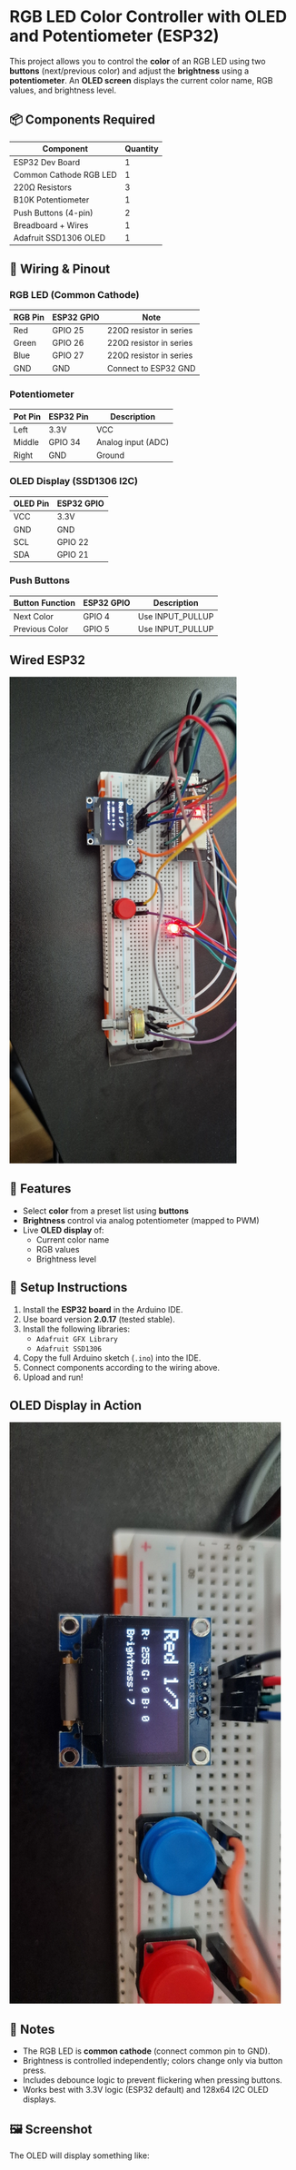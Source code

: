 # RGB LED Color Controller with OLED and Potentiometer (ESP32)

This project allows you to control the **color** of an RGB LED using two **buttons** (next/previous color) and adjust the **brightness** using a **potentiometer**. An **OLED screen** displays the current color name, RGB values, and brightness level.

## 📦 Components Required

| Component                | Quantity |
|--------------------------|----------|
| ESP32 Dev Board          | 1        |
| Common Cathode RGB LED   | 1        |
| 220Ω Resistors           | 3        |
| B10K Potentiometer       | 1        |
| Push Buttons (4-pin)     | 2        |
| Breadboard + Wires       | 1        |
| Adafruit SSD1306 OLED    | 1        |

## 🔌 Wiring & Pinout

### RGB LED (Common Cathode)

| RGB Pin | ESP32 GPIO | Note                    |
|---------|------------|-------------------------|
| Red     | GPIO 25    | 220Ω resistor in series |
| Green   | GPIO 26    | 220Ω resistor in series |
| Blue    | GPIO 27    | 220Ω resistor in series |
| GND     | GND        | Connect to ESP32 GND    |

### Potentiometer

| Pot Pin  | ESP32 Pin | Description        |
|----------|-----------|--------------------|
| Left     | 3.3V      | VCC                |
| Middle   | GPIO 34   | Analog input (ADC) |
| Right    | GND       | Ground             |

### OLED Display (SSD1306 I2C)

| OLED Pin | ESP32 GPIO |
|----------|------------|
| VCC      | 3.3V       |
| GND      | GND        |
| SCL      | GPIO 22    |
| SDA      | GPIO 21    |

### Push Buttons

| Button Function | ESP32 GPIO | Description                |
|------------------|------------|----------------------------|
| Next Color       | GPIO 4     | Use INPUT_PULLUP           |
| Previous Color   | GPIO 5     | Use INPUT_PULLUP           |


## Wired ESP32
<img src="wiring-esp32.jpg" alt="Wiring Diagram" width="400"/>

## 🧠 Features

- Select **color** from a preset list using **buttons**
- **Brightness** control via analog potentiometer (mapped to PWM)
- Live **OLED display** of:
  - Current color name
  - RGB values
  - Brightness level

## 🔧 Setup Instructions

1. Install the **ESP32 board** in the Arduino IDE.
2. Use board version **2.0.17** (tested stable).
3. Install the following libraries:
   - `Adafruit GFX Library`
   - `Adafruit SSD1306`
4. Copy the full Arduino sketch (`.ino`) into the IDE.
5. Connect components according to the wiring above.
6. Upload and run!

## OLED Display in Action

![OLED Showing Color](oled-esp32.jpg)

## 📝 Notes

- The RGB LED is **common cathode** (connect common pin to GND).
- Brightness is controlled independently; colors change only via button press.
- Includes debounce logic to prevent flickering when pressing buttons.
- Works best with 3.3V logic (ESP32 default) and 128x64 I2C OLED displays.

## 🖼️ Screenshot

The OLED will display something like:

